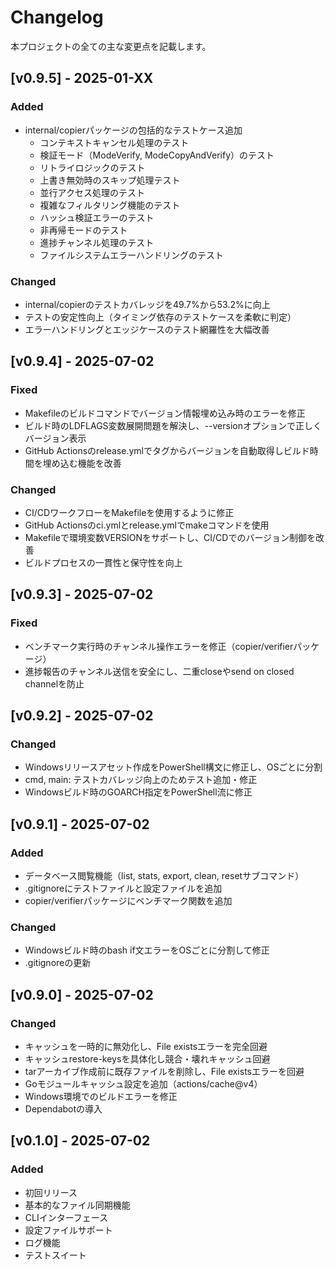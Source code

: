# Changelog

本プロジェクトの全ての主な変更点を記載します。

## [v0.9.5] - 2025-01-XX
### Added
- internal/copierパッケージの包括的なテストケース追加
  - コンテキストキャンセル処理のテスト
  - 検証モード（ModeVerify, ModeCopyAndVerify）のテスト
  - リトライロジックのテスト
  - 上書き無効時のスキップ処理テスト
  - 並行アクセス処理のテスト
  - 複雑なフィルタリング機能のテスト
  - ハッシュ検証エラーのテスト
  - 非再帰モードのテスト
  - 進捗チャンネル処理のテスト
  - ファイルシステムエラーハンドリングのテスト
### Changed
- internal/copierのテストカバレッジを49.7%から53.2%に向上
- テストの安定性向上（タイミング依存のテストケースを柔軟に判定）
- エラーハンドリングとエッジケースのテスト網羅性を大幅改善

## [v0.9.4] - 2025-07-02
### Fixed
- Makefileのビルドコマンドでバージョン情報埋め込み時のエラーを修正
- ビルド時のLDFLAGS変数展開問題を解決し、--versionオプションで正しくバージョン表示
- GitHub Actionsのrelease.ymlでタグからバージョンを自動取得しビルド時間を埋め込む機能を改善
### Changed
- CI/CDワークフローをMakefileを使用するように修正
- GitHub Actionsのci.ymlとrelease.ymlでmakeコマンドを使用
- Makefileで環境変数VERSIONをサポートし、CI/CDでのバージョン制御を改善
- ビルドプロセスの一貫性と保守性を向上

## [v0.9.3] - 2025-07-02
### Fixed
- ベンチマーク実行時のチャンネル操作エラーを修正（copier/verifierパッケージ）
- 進捗報告のチャンネル送信を安全にし、二重closeやsend on closed channelを防止

## [v0.9.2] - 2025-07-02
### Changed
- Windowsリリースアセット作成をPowerShell構文に修正し、OSごとに分割
- cmd, main: テストカバレッジ向上のためテスト追加・修正
- Windowsビルド時のGOARCH指定をPowerShell流に修正

## [v0.9.1] - 2025-07-02
### Added
- データベース閲覧機能（list, stats, export, clean, resetサブコマンド）
- .gitignoreにテストファイルと設定ファイルを追加
- copier/verifierパッケージにベンチマーク関数を追加
### Changed
- Windowsビルド時のbash if文エラーをOSごとに分割して修正
- .gitignoreの更新

## [v0.9.0] - 2025-07-02
### Changed
- キャッシュを一時的に無効化し、File existsエラーを完全回避
- キャッシュrestore-keysを具体化し競合・壊れキャッシュ回避
- tarアーカイブ作成前に既存ファイルを削除し、File existsエラーを回避
- Goモジュールキャッシュ設定を追加（actions/cache@v4）
- Windows環境でのビルドエラーを修正
- Dependabotの導入

## [v0.1.0] - 2025-07-02
### Added
- 初回リリース
- 基本的なファイル同期機能
- CLIインターフェース
- 設定ファイルサポート
- ログ機能
- テストスイート 